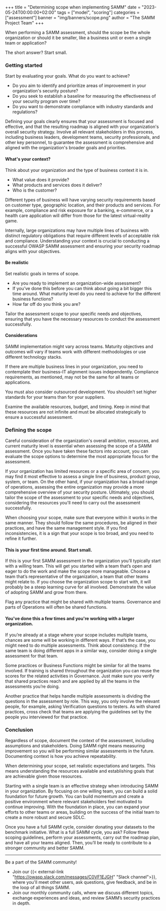 +++
title = "Determining scope when implementing SAMM"
date = "2023-05-24T00:00:00+02:00"
tags = ["model", "scoring"]
categories = ["assessment"]
banner = "img/banners/scope.png"
author = "The SAMM Project Team"
+++


When performing a SAMM assessment, should the scope be the whole organization or should it be smaller, like a business unit or even a single team or application?

The short answer? Start small.


### Getting started

Start by evaluating your goals. What do you want to achieve?

* Do you aim to identify and prioritize areas of improvement in your organization's security posture? 
* Do you seek to establish a baseline for measuring the effectiveness of your security program over time? 
* Do you want to demonstrate compliance with industry standards and regulations? 

Defining your goals clearly ensures that your assessment is focused and effective, and that the resulting roadmap is aligned with your organization's overall security strategy. Involve all relevant stakeholders in this process, including business leaders, development teams, security professionals, and other key personnel, to guarantee the assessment is comprehensive and aligned with the organization's broader goals and priorities.


#### What's your context?

Think about your organization and the type of business context it is in. 

* What value does it provide? 
* What products and services does it deliver? 
* Who is the customer? 

Different types of business will have varying security requirements based on customer type, geographic location, and their products and services. For example, compliance and risk exposure for a banking, e-commerce, or a health care application will differ from those for the latest virtual-reality game. 

Internally, large organizations may have multiple lines of business with distinct regulatory obligations that require different levels of acceptable risk and compliance. Understanding your context is crucial to conducting a successful OWASP SAMM assessment and ensuring your security roadmap aligns with your objectives.

#### Be realistic

Set realistic goals in terms of scope. 

* Are you ready to implement an organization-wide assessment?
* If you’ve done this before you can think about going a bit bigger this time around. What maturity level do you need to achieve for the different business functions? 
* How far off do you think you are?

Tailor the assessment scope to your specific needs and objectives, ensuring that you have the necessary resources to conduct the assessment successfully.

#### Considerations

SAMM implementation might vary across teams. Maturity objectives and outcomes will vary if teams work with different methodologies or use different technology stacks.

If there are multiple business lines in your organization, you need to contemplate their business-IT alignment issues independently. Compliance requirements, as mentioned, may not be the same for all teams or applications.

You must also consider outsourced development. You shouldn’t set higher standards for your teams than for your suppliers.

Examine the available resources, budget, and timing. Keep in mind that these resources are not infinite and must be allocated strategically to ensure a successful assessment.

### Defining the scope

Careful consideration of the organization's overall ambition, resources, and current maturity level is essential when assessing the scope of a SAMM assessment. Once you have taken these factors into account, you can evaluate the scope options to determine the most appropriate focus for the assessment. 

If your organization has limited resources or a specific area of concern, you may find it most effective to assess a single line of business, product group, system, or team. On the other hand, if your organization has a broad range of operations, assessing the entire organization may provide a more comprehensive overview of your security posture. Ultimately, you should tailor the scope of the assessment to your specific needs and objectives, considering the resources you'll need to carry out the assessment successfully.

When choosing your scope, make sure that everyone within it works in the same manner. They should follow the same procedures, be aligned in their practices, and have the same management style. If you find inconsistencies, it is a sign that your scope is too broad, and you need to refine it further.

#### This is your first time around. Start small.

If this is your first SAMM assessment in the organization you’ll typically start with a willing team. This will get you started with a team that’s open and eager to do the work and make the scope more manageable. Choose a team that’s representative of the organization, a team that other teams might relate to. If you choose the organization scope to start with, it will probably be a steep learning curve for all involved. Demonstrate the value of adopting SAMM and grow from there.

Flag any practice that might be shared with multiple teams. Governance and parts of Operations will often be shared functions.

#### You've done this a few times and you're working with a larger organization.

If you’re already at a stage where your scope includes multiple teams, chances are some will be working in different ways. If that’s the case, you might need to do multiple assessments. Think about consistency. If the same team is doing different apps in a similar way, consider doing a single assessment for that team.

Some practices or Business Functions might be similar for all the teams involved. If training is shared throughout the organization you can reuse the scores for the related activities in Governance. Just make sure you verify that shared practices reach and are applied by all the teams in the assessments you’re doing.

Another practice that helps handle multiple assessments is dividing the questions in the assessment by role. This way, you only involve the relevant people, for example, asking Verification questions to testers. As with shared practices, cross check that teams are applying the guidelines set by the people you interviewed for that practice.



### Conclusion

Regardless of scope, document the context of the assessment, including assumptions and stakeholders. Doing SAMM right means measuring improvement so you will be performing similar assessments in the future. Documenting context is how you achieve repeatability.

When determining your scope, set realistic expectations and targets. This means understanding the resources available and establishing goals that are achievable given those resources.  

Starting with a single team is an effective strategy when introducing SAMM in your organization. By focusing on one willing team, you can build a solid foundation for future growth. You can build momentum and create a positive environment where relevant stakeholders feel motivated to continue improving. With the foundation in place, you can expand your efforts to other teams or areas, building on the success of the initial team to create a more robust and secure SDLC.

Once you have a full SAMM cycle, consider donating your datasets to the benchmark initiative. What is a full SAMM cycle, you ask? Follow these scoping guidelines, perform your assessments, carry out the roadmap plan, and have all your teams aligned. Then, you’ll be ready to contribute to a stronger community and better SAMM.



---
Be a part of the SAMM community!

* Join our  {{< external-link "https://owasp.slack.com/messages/C0VF1EJGH" "Slack channel">}}, where you'll meet other users, ask questions, give feedback, and be in the loop of all things SAMM.
* Join our monthly community calls, where we discuss different topics, exchange experiences and ideas, and review SAMM’s security practices in depth.
